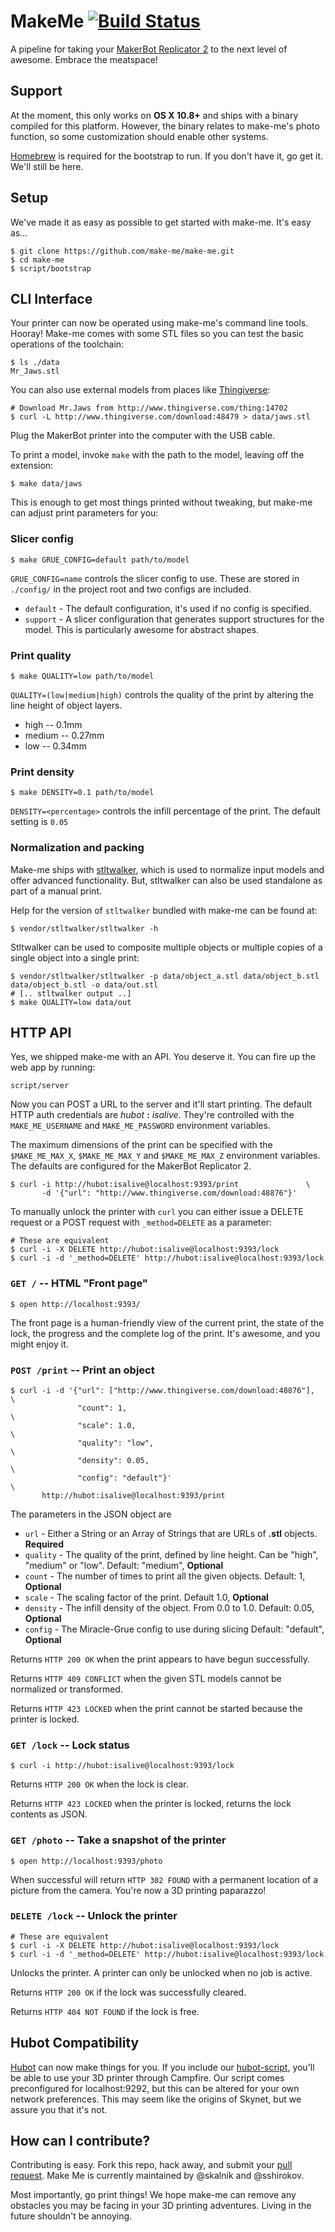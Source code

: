 # MakeMe [![Build Status](https://travis-ci.org/make-me/make-me.png)](https://travis-ci.org/make-me/make-me)
A pipeline for taking your [MakerBot Replicator 2](https://store.makerbot.com/replicator2.html) 
to the next level of awesome. Embrace the meatspace!

## Support

At the moment, this only works on **OS X 10.8+** and ships with a binary
compiled for this platform. However, the binary relates to make-me's
photo function, so some customization should enable other systems.
 
[Homebrew](http://mxcl.github.com/homebrew/) is required for the
bootstrap to run. If you don't have it, go get it. We'll still be here.

## Setup

We've made it as easy as possible to get started with make-me. It's easy
as...

    $ git clone https://github.com/make-me/make-me.git
    $ cd make-me
    $ script/bootstrap

## CLI Interface

Your printer can now be operated using make-me's command line tools.
Hooray! Make-me comes with some STL files so you can test the basic 
operations of the toolchain:

    $ ls ./data
    Mr_Jaws.stl

You can also use external models from places like
[Thingiverse](http://www.thingiverse.com):

    # Download Mr.Jaws from http://www.thingiverse.com/thing:14702
    $ curl -L http://www.thingiverse.com/download:48479 > data/jaws.stl

Plug the MakerBot printer into the computer with the USB cable.

To print a model, invoke `make` with the path to the model, leaving off the
extension:

    $ make data/jaws

This is enough to get most things printed without tweaking, but
make-me can adjust print parameters for you:

### Slicer config

    $ make GRUE_CONFIG=default path/to/model

`GRUE_CONFIG=name` controls the slicer config to use. These are stored in
`./config/` in the project root and two configs are included.

* `default` - The default configuration, it's used if no config is specified.
* `support` - A slicer configuration that generates support structures
for the model. This is particularly awesome for abstract shapes.

### Print quality

    $ make QUALITY=low path/to/model

`QUALITY=(low|medium|high)` controls the quality of the print by altering the
line height of object layers.

* high   -- 0.1mm
* medium -- 0.27mm
* low    -- 0.34mm

### Print density

    $ make DENSITY=0.1 path/to/model

`DENSITY=<percentage>` controls the infill percentage of the print. The default
setting is `0.05`

### Normalization and packing

Make-me ships with
[stltwalker](https://github.com/sshirokov/stltwalker), which is used to normalize
input models and offer advanced functionality. But, stltwalker can also be used 
standalone as part of a manual print.

Help for the version of `stltwalker` bundled with make-me can be found
at:

    $ vendor/stltwalker/stltwalker -h

Stltwalker can be used to composite multiple objects or multiple copies of a
single object into a single print:

    $ vendor/stltwalker/stltwalker -p data/object_a.stl data/object_b.stl data/object_b.stl -o data/out.stl
    # [.. stltwalker output ..]
    $ make QUALITY=low data/out

## HTTP API

Yes, we shipped make-me with an API. You deserve it.
You can fire up the web app by running:

    script/server

Now you can POST a URL to the server and it'll start printing. The default HTTP
auth credentials are *hubot* **:** *isalive*. They're  controlled with the
`MAKE_ME_USERNAME` and `MAKE_ME_PASSWORD` environment variables.

The maximum dimensions of the print can be specified with the `$MAKE_ME_MAX_X`, `$MAKE_ME_MAX_Y` and
`$MAKE_ME_MAX_Z` environment variables. The defaults are configured for the MakerBot Replicator 2.


    $ curl -i http://hubot:isalive@localhost:9393/print               \
           -d '{"url": "http://www.thingiverse.com/download:48876"}'

To manually unlock the printer with `curl` you can either issue a DELETE request
or a POST request with `_method=DELETE` as a parameter:

    # These are equivalent
    $ curl -i -X DELETE http://hubot:isalive@localhost:9393/lock
    $ curl -i -d '_method=DELETE' http://hubot:isalive@localhost:9393/lock

### `GET /` -- HTML "Front page"

    $ open http://localhost:9393/

The front page is a human-friendly view of the current print, the state of the
lock, the progress and the complete log of the print. It's awesome, and
you might enjoy it.

### `POST /print` -- Print an object

    $ curl -i -d '{"url": ["http://www.thingiverse.com/download:48876"],  \
                   "count": 1,                                            \
                   "scale": 1.0,                                          \
                   "quality": "low",                                      \
                   "density": 0.05,                                       \
                   "config": "default"}'                                  \
           http://hubot:isalive@localhost:9393/print

The parameters in the JSON object are

* `url`     - Either a String or an Array of Strings that are URLs of **.stl** objects. **Required**
* `quality` - The quality of the print, defined by line height. Can be "high", "medium" or "low". Default: "medium", **Optional**
* `count`   - The number of times to print all the given objects. Default: 1, **Optional**
* `scale`   - The scaling factor of the print. Default 1.0, **Optional**
* `density` - The infill density of the object. From 0.0 to 1.0. Default: 0.05, **Optional**
* `config`  - The Miracle-Grue config to use during slicing Default: "default", **Optional**

Returns `HTTP 200 OK` when the print appears to have begun successfully.

Returns `HTTP 409 CONFLICT` when the given STL models cannot be normalized or
transformed.

Returns `HTTP 423 LOCKED` when the print cannot be started because the printer
is locked.


### `GET /lock` -- Lock status

    $ curl -i http://hubot:isalive@localhost:9393/lock

Returns `HTTP 200 OK` when the lock is clear.

Returns `HTTP 423 LOCKED` when the printer is locked, returns the lock contents
as JSON.

### `GET /photo` -- Take a snapshot of the printer

    $ open http://localhost:9393/photo

When successful will return `HTTP 302 FOUND` with a permanent location of a
picture from the camera. You're now a 3D printing paparazzo!

### `DELETE /lock` -- Unlock the printer

    # These are equivalent
    $ curl -i -X DELETE http://hubot:isalive@localhost:9393/lock
    $ curl -i -d '_method=DELETE' http://hubot:isalive@localhost:9393/lock

Unlocks the printer. A printer can only be unlocked when no job is active.

Returns `HTTP 200 OK` if the lock was successfully cleared.

Returns `HTTP 404 NOT FOUND` if the lock is free.

## Hubot Compatibility

[Hubot](http://hubot.github.com/) can now make things for you. If you
include our
[hubot-script](https://github.com/github/hubot-scripts/blob/master/src/scripts/make_me.coffee), 
you'll be able to use your 3D printer through Campfire. Our script 
comes preconfigured for localhost:9292, but this can be altered for your 
own network preferences. This may seem like the origins of Skynet, but 
we assure you that it's not.

## How can I contribute?

Contributing is easy. Fork this repo, hack away, and submit your 
[pull request](https://help.github.com/articles/using-pull-requests).
Make Me is currently maintained by @skalnik and @sshirokov.

Most importantly, go print things! We hope make-me can remove any
obstacles you may be facing in your 3D printing adventures. Living
in the future shouldn't be annoying.

